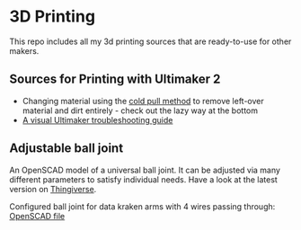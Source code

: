 # 3D Printing

This repo includes all my 3d printing sources that are ready-to-use for other makers.


## Sources for Printing with Ultimaker 2

- Changing material using the [cold pull method](http://support.3dverkstan.se/article/10-the) to remove left-over material and dirt entirely - check out the lazy way at the bottom
- [A visual Ultimaker troubleshooting guide](http://support.3dverkstan.se/article/23-a-visual-ultimaker-troubleshooting-guide#bottomlayer)


## Adjustable ball joint

An OpenSCAD model of a universal ball joint. It can be adjusted via many different parameters to satisfy individual needs. Have a look at the latest version on [Thingiverse](http://www.thingiverse.com/thing:889439).

Configured ball joint for data kraken arms with 4 wires passing through: [OpenSCAD file](/data-kraken/octopus-ball-joint.scad)
